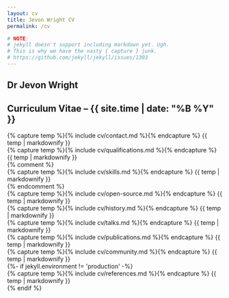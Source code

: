```yaml
---
layout: cv
title: Jevon Wright CV
permalink: /cv

# NOTE:
# jekyll doesn't support including markdown yet. Ugh.
# This is why we have the nasty { capture } junk.
# https://github.com/jekyll/jekyll/issues/1303
---
```


<section class="title">
  <h1>Dr Jevon Wright</h1>
  <h2>Curriculum Vitae &ndash; {{ site.time | date: "%B %Y" }}</h2>
</section>

<section>
  {% capture temp %}{% include cv/contact.md %}{% endcapture %}
  {{ temp | markdownify }}
</section>
<section>
  {% capture temp %}{% include cv/qualifications.md %}{% endcapture %}
  {{ temp | markdownify }}
</section>
{% comment %}
<section class="skills">
  {% capture temp %}{% include cv/skills.md %}{% endcapture %}
  {{ temp | markdownify }}
</section>
{% endcomment %}
<section class="open-source page-break-after">
  {% capture temp %}{% include cv/open-source.md %}{% endcapture %}
  {{ temp | markdownify }}
</section>
<section class="history page-break-after">
  {% capture temp %}{% include cv/history.md %}{% endcapture %}
  {{ temp | markdownify }}
</section>
<section>
  {% capture temp %}{% include cv/talks.md %}{% endcapture %}
  {{ temp | markdownify }}
</section>
<section>
  {% capture temp %}{% include cv/publications.md %}{% endcapture %}
  {{ temp | markdownify }}
</section>
<section>
  {% capture temp %}{% include cv/community.md %}{% endcapture %}
  {{ temp | markdownify }}
</section>
{%- if jekyll.environment != 'production' -%}
  <section class="references">
    {% capture temp %}{% include cv/references.md %}{% endcapture %}
    {{ temp | markdownify }}
  </section>
{% endif %}
